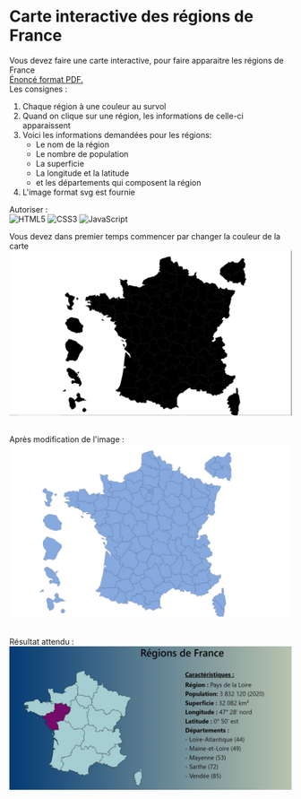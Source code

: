 # Carte interactive des régions de France
Vous devez faire une carte interactive, pour faire apparaitre les régions de France<br/>
[Énoncé format PDF.](profile/pdf/CarteDesRegionsDeFrance.pdf)<br/>
Les consignes :
1. Chaque région à une couleur au survol
2. Quand on clique sur une région, les informations de celle-ci apparaissent
3. Voici les informations demandées pour les régions:
     - Le nom de la région
     - Le nombre de population
     - La superficie
     - La longitude et la latitude
     - et les départements qui composent la région
4. L'image format svg est fournie

Autoriser :<br/>
![HTML5](https://img.shields.io/badge/html5-%23E34F26.svg?style=for-the-badge&logo=html5&logoColor=white) ![CSS3](https://img.shields.io/badge/css3-%231572B6.svg?style=for-the-badge&logo=css3&logoColor=white) ![JavaScript](https://img.shields.io/badge/javascript-%23323330.svg?style=for-the-badge&logo=javascript&logoColor=%23F7DF1E)

Vous devez dans premier temps commencer par changer la couleur de la carte
![Image initiale](profile/img/16.jpg)&nbsp;&nbsp;

Après modification de l'image :
![Image modififié](profile/img/17.jpg)&nbsp;&nbsp;

Résultat attendu :
![ResultatAttendu](profile/img/18.jpg)&nbsp;&nbsp;

